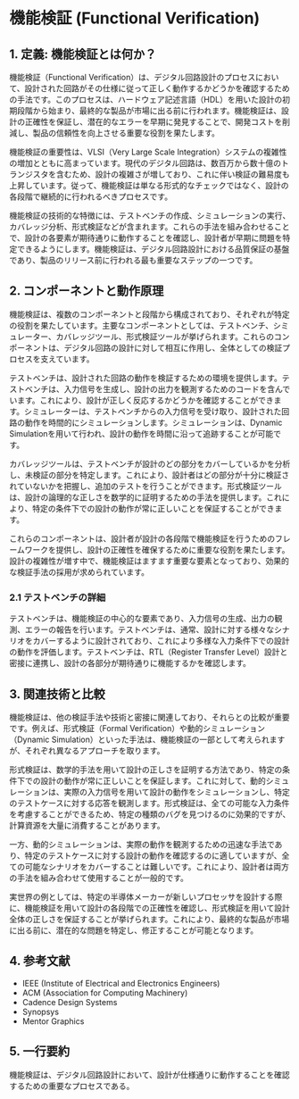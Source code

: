 # 機能検証 (Functional Verification)

## 1. 定義: 機能検証とは何か？
機能検証（Functional Verification）は、デジタル回路設計のプロセスにおいて、設計された回路がその仕様に従って正しく動作するかどうかを確認するための手法です。このプロセスは、ハードウェア記述言語（HDL）を用いた設計の初期段階から始まり、最終的な製品が市場に出る前に行われます。機能検証は、設計の正確性を保証し、潜在的なエラーを早期に発見することで、開発コストを削減し、製品の信頼性を向上させる重要な役割を果たします。

機能検証の重要性は、VLSI（Very Large Scale Integration）システムの複雑性の増加とともに高まっています。現代のデジタル回路は、数百万から数十億のトランジスタを含むため、設計の複雑さが増しており、これに伴い検証の難易度も上昇しています。従って、機能検証は単なる形式的なチェックではなく、設計の各段階で継続的に行われるべきプロセスです。

機能検証の技術的な特徴には、テストベンチの作成、シミュレーションの実行、カバレッジ分析、形式検証などが含まれます。これらの手法を組み合わせることで、設計の各要素が期待通りに動作することを確認し、設計者が早期に問題を特定できるようにします。機能検証は、デジタル回路設計における品質保証の基盤であり、製品のリリース前に行われる最も重要なステップの一つです。

## 2. コンポーネントと動作原理
機能検証は、複数のコンポーネントと段階から構成されており、それぞれが特定の役割を果たしています。主要なコンポーネントとしては、テストベンチ、シミュレーター、カバレッジツール、形式検証ツールが挙げられます。これらのコンポーネントは、デジタル回路の設計に対して相互に作用し、全体としての検証プロセスを支えています。

テストベンチは、設計された回路の動作を検証するための環境を提供します。テストベンチは、入力信号を生成し、設計の出力を観測するためのコードを含んでいます。これにより、設計が正しく反応するかどうかを確認することができます。シミュレーターは、テストベンチからの入力信号を受け取り、設計された回路の動作を時間的にシミュレーションします。シミュレーションは、Dynamic Simulationを用いて行われ、設計の動作を時間に沿って追跡することが可能です。

カバレッジツールは、テストベンチが設計のどの部分をカバーしているかを分析し、未検証の部分を特定します。これにより、設計者はどの部分が十分に検証されていないかを把握し、追加のテストを行うことができます。形式検証ツールは、設計の論理的な正しさを数学的に証明するための手法を提供します。これにより、特定の条件下での設計の動作が常に正しいことを保証することができます。

これらのコンポーネントは、設計者が設計の各段階で機能検証を行うためのフレームワークを提供し、設計の正確性を確保するために重要な役割を果たします。設計の複雑性が増す中で、機能検証はますます重要な要素となっており、効果的な検証手法の採用が求められています。

### 2.1 テストベンチの詳細
テストベンチは、機能検証の中心的な要素であり、入力信号の生成、出力の観測、エラーの報告を行います。テストベンチは、通常、設計に対する様々なシナリオをカバーするように設計されており、これにより多様な入力条件下での設計の動作を評価します。テストベンチは、RTL（Register Transfer Level）設計と密接に連携し、設計の各部分が期待通りに機能するかを確認します。

## 3. 関連技術と比較
機能検証は、他の検証手法や技術と密接に関連しており、それらとの比較が重要です。例えば、形式検証（Formal Verification）や動的シミュレーション（Dynamic Simulation）といった手法は、機能検証の一部として考えられますが、それぞれ異なるアプローチを取ります。

形式検証は、数学的手法を用いて設計の正しさを証明する方法であり、特定の条件下での設計の動作が常に正しいことを保証します。これに対して、動的シミュレーションは、実際の入力信号を用いて設計の動作をシミュレーションし、特定のテストケースに対する応答を観測します。形式検証は、全ての可能な入力条件を考慮することができるため、特定の種類のバグを見つけるのに効果的ですが、計算資源を大量に消費することがあります。

一方、動的シミュレーションは、実際の動作を観測するための迅速な手法であり、特定のテストケースに対する設計の動作を確認するのに適していますが、全ての可能なシナリオをカバーすることは難しいです。これにより、設計者は両方の手法を組み合わせて使用することが一般的です。

実世界の例としては、特定の半導体メーカーが新しいプロセッサを設計する際に、機能検証を用いて設計の各段階での正確性を確認し、形式検証を用いて設計全体の正しさを保証することが挙げられます。これにより、最終的な製品が市場に出る前に、潜在的な問題を特定し、修正することが可能となります。

## 4. 参考文献
- IEEE (Institute of Electrical and Electronics Engineers)
- ACM (Association for Computing Machinery)
- Cadence Design Systems
- Synopsys
- Mentor Graphics

## 5. 一行要約
機能検証は、デジタル回路設計において、設計が仕様通りに動作することを確認するための重要なプロセスである。
